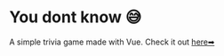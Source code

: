 # You dont know 😅

A simple trivia game made with Vue. Check it out [here➡](https://youdontknow.netlify.com)